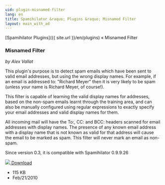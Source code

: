 ```yaml
---
uid: plugin-misnamed-filter
lang: en
title: Spamihilator &raquo; Plugins &raquo; Misnamed Filter
layout: main_with_ad
---
```


[Spamihilator Plugins]({{ site.url }}/en/plugins) &laquo; Misnamed Filter

### Misnamed Filter

_by Alex Vallat_

This plugin's purpose is to detect spam emails which have been sent to valid email addresses, but using the wrong display names. For example, if an email is addressed to: "Richard Meyer"  then it is very likely to be spam (unless your name is Richard Meyer, of course!).

This filter is capable of learning the valid display names for addresses, based on the non-spam emails learnt through the training area, and can also be manually configured using regular expressions to exactly specify your email addresses and valid display names for them.

All incoming mail will have the To:, CC: and BCC: headers scanned for email addresses with display names. The presence of any known email address with a display name that is not known as valid for that address will cause the email to be marked as spam. This filter will never mark an email as non-spam.

Since version 0.3, it is compatible with Spamihilator 0.9.9.26

<div class="downloadsection">
<a href="http://www.byalexv.co.uk/spamihilator/MisnamedFilter-0.5.exe" class="radius button left" id="download-button"><img src="{{site.url}}/images/download-arrow.png"> Download</a>
<ul id="download-notes">
<li>115 KB</li>
<li>Feb/21/2010</li>
</ul>
</div>

